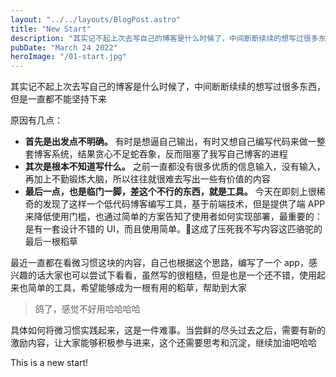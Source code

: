 ```yaml
---
layout: "../../layouts/BlogPost.astro"
title: "New Start"
description: "其实记不起上次去写自己的博客是什么时候了，中间断断续续的想写过很多东西，但是一直都不能坚持下来"
pubDate: "March 24 2022"
heroImage: "/01-start.jpg"
---
```



其实记不起上次去写自己的博客是什么时候了，中间断断续续的想写过很多东西，但是一直都不能坚持下来

<!-- more -->

原因有几点：

- **首先是出发点不明确。** 有时是想逼自己输出，有时又想自己编写代码来做一整套博客系统，结果贪心不足蛇吞象，反而阻塞了我写自己博客的进程
- **其次是根本不知道写什么。** 之前一直都没有很多优质的信息输入，没有输入，再加上不勤锻炼大脑，所以往往就很难去写出一些有价值的内容
- **最后一点，也是临门一脚，差这个不行的东西，就是工具。** 今天在即刻上很稀奇的发现了这样一个低代码博客编写工具，基于前端技术，但是提供了端 APP 来降低使用门槛，也通过简单的方案告知了使用者如何实现部署，最重要的：是有一套设计不错的 UI，而且使用简单。这成了压死我不写内容这匹骆驼的最后一根稻草

最近一直都在看微习惯这块的内容，自己也根据这个思路，编写了一个 app，感兴趣的话大家也可以尝试下看看，虽然写的很粗糙，但是也是一个还不错，使用起来也简单的工具，希望能够成为一根有用的稻草，帮助到大家

> 鸽了，感觉不好用哈哈哈哈

具体如何将微习惯实践起来，这是一件难事。当尝鲜的尽头过去之后，需要有新的激励内容，让大家能够积极参与进来，这个还需要思考和沉淀，继续加油吧哈哈

This is a new start!
